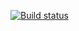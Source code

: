 [![Build status](https://ci.appveyor.com/api/projects/status/f9lu564joxh3nc1s?svg=true)](https://ci.appveyor.com/project/vasiliy-dad/javaqa-ci2)
